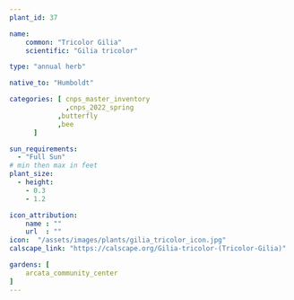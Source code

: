 ```yaml
---
plant_id: 37

name: 
    common: "Tricolor Gilia"  
    scientific: "Gilia tricolor"  

type: "annual herb"

native_to: "Humboldt"

categories: [ cnps_master_inventory
              ,cnps_2022_spring
            ,butterfly
            ,bee
      ]

sun_requirements:
  - "Full Sun"
# min then max in feet
plant_size:
  - height: 
    - 0.3
    - 1.2

icon_attribution:
    name : ""
    url  : ""
icon:  "/assets/images/plants/gilia_tricolor_icon.jpg"
calscape_link: "https://calscape.org/Gilia-tricolor-(Tricolor-Gilia)"

gardens: [ 
    arcata_community_center
]
---
```


